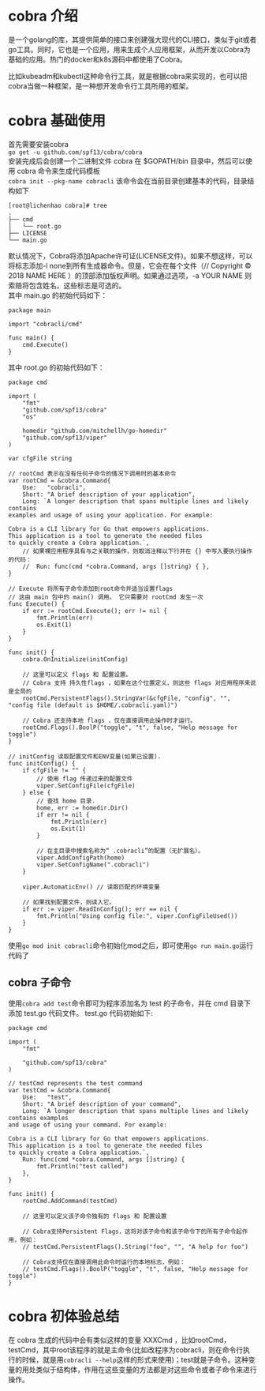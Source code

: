 # cobra 介绍
是一个golang的库，其提供简单的接口来创建强大现代的CLI接口，类似于git或者go工具。同时，它也是一个应用，用来生成个人应用框架，从而开发以Cobra为基础的应用。热门的docker和k8s源码中都使用了Cobra。

比如kubeadm和kubectl这种命令行工具，就是根据cobra来实现的，也可以把cobra当做一种框架，是一种想开发命令行工具所用的框架。

# cobra 基础使用
首先需要安装cobra  
`go get -u github.com/spf13/cobra/cobra`  
安装完成后会创建一个二进制文件 cobra 在 $GOPATH/bin 目录中，然后可以使用 cobra 命令来生成代码模板  
`cobra init --pkg-name cobracli`  该命令会在当前目录创建基本的代码，目录结构如下
```
[root@lichenhao cobra]# tree
.
├── cmd
│   └── root.go
├── LICENSE
└── main.go
```
默认情况下，Cobra将添加Apache许可证(LICENSE文件)。如果不想这样，可以将标志添加-l none到所有生成器命令。但是，它会在每个文件（// Copyright © 2018 NAME HERE ）的顶部添加版权声明。如果通过选项，-a YOUR NAME 则索赔将包含姓名。这些标志是可选的。  
其中 main.go 的初始代码如下：
```
package main

import "cobracli/cmd"

func main() {
	cmd.Execute()
}
```
其中 root.go 的初始代码如下：
```
package cmd

import (
	"fmt"
	"github.com/spf13/cobra"
	"os"

	homedir "github.com/mitchellh/go-homedir"
	"github.com/spf13/viper"
)

var cfgFile string

// rootCmd 表示在没有任何子命令的情况下调用时的基本命令
var rootCmd = &cobra.Command{
	Use:   "cobracli",
	Short: "A brief description of your application",
	Long: `A longer description that spans multiple lines and likely contains
examples and usage of using your application. For example:

Cobra is a CLI library for Go that empowers applications.
This application is a tool to generate the needed files
to quickly create a Cobra application.`,
	// 如果裸应用程序具有与之关联的操作，则取消注释以下行并在 {} 中写入要执行操作的代码：
	//	Run: func(cmd *cobra.Command, args []string) { },
}

// Execute 将所有子命令添加到root命令并适当设置flags
// 这由 main 包中的 main() 调用。 它只需要对 rootCmd 发生一次
func Execute() {
	if err := rootCmd.Execute(); err != nil {
		fmt.Println(err)
		os.Exit(1)
	}
}

func init() {
	cobra.OnInitialize(initConfig)

	// 这里可以定义 flags 和 配置设置。
	// Cobra 支持 持久性flags ，如果在这个位置定义，则这些 flags 对应用程序来说是全局的
	rootCmd.PersistentFlags().StringVar(&cfgFile, "config", "", "config file (default is $HOME/.cobracli.yaml)")

    // Cobra 还支持本地 flags ，仅在直接调用此操作时才运行。
	rootCmd.Flags().BoolP("toggle", "t", false, "Help message for toggle")
}

// initConfig 读取配置文件和ENV变量(如果已设置).
func initConfig() {
	if cfgFile != "" {
		// 使用 flag 传递过来的配置文件
		viper.SetConfigFile(cfgFile)
	} else {
		// 查找 home 目录.
		home, err := homedir.Dir()
		if err != nil {
			fmt.Println(err)
			os.Exit(1)
		}

		// 在主目录中搜索名称为“ .cobracli”的配置（无扩展名）。
		viper.AddConfigPath(home)
		viper.SetConfigName(".cobracli")
	}

	viper.AutomaticEnv() // 读取匹配的环境变量

	// 如果找到配置文件，则读入它。
	if err := viper.ReadInConfig(); err == nil {
		fmt.Println("Using config file:", viper.ConfigFileUsed())
	}
}
```
使用`go mod init cobracli`命令初始化mod之后，即可使用`go run main.go`运行代码了

## cobra 子命令
使用`cobra add test`命令即可为程序添加名为 test 的子命令，并在 cmd 目录下添加 test.go 代码文件。
test.go 代码初始如下:
```
package cmd

import (
	"fmt"

	"github.com/spf13/cobra"
)

// testCmd represents the test command
var testCmd = &cobra.Command{
	Use:   "test",
	Short: "A brief description of your command",
	Long: `A longer description that spans multiple lines and likely contains examples
and usage of using your command. For example:

Cobra is a CLI library for Go that empowers applications.
This application is a tool to generate the needed files
to quickly create a Cobra application.`,
	Run: func(cmd *cobra.Command, args []string) {
		fmt.Println("test called")
	},
}

func init() {
	rootCmd.AddCommand(testCmd)

	// 这里可以定义该子命令独有的 flags 和 配置设置
	
	// Cobra支持Persistent Flags，这将对该子命令和该子命令下的所有子命令起作用，例如：
	// testCmd.PersistentFlags().String("foo", "", "A help for foo")

	// Cobra支持仅在直接调用此命令时运行的本地标志，例如：
	// testCmd.Flags().BoolP("toggle", "t", false, "Help message for toggle")
}
```
# cobra 初体验总结
在 cobra 生成的代码中会有类似这样的变量 XXXCmd ，比如rootCmd，testCmd，其中root该程序的就是主命令(比如改程序为cobracli，则在命令行执行的时候，就是用`cobracli --help`这样的形式来使用)；test就是子命令。这种变量的用处类似于结构体，作用在这些变量的方法都是对这些命令或者子命令来进行操作。